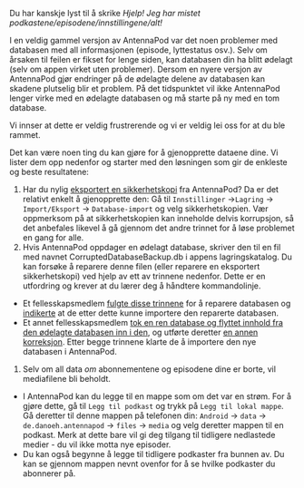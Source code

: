 Du har kanskje lyst til å skrike *Hjelp! Jeg har mistet podkastene/episodene/innstillingene/alt!*

I en veldig gammel versjon av AntennaPod var det noen problemer med databasen med all informasjonen (episode, lyttestatus osv.). Selv om årsaken til feilen er fikset for lenge siden, kan databasen din ha blitt ødelagt (selv om appen virket uten problemer). Dersom en nyere versjon av AntennaPod gjør endringer på de ødelagte delene av databasen kan skadene plutselig blir et problem. På det tidspunktet vil ikke AntennaPod lenger virke med en ødelagte databasen og må starte på ny med en tom database.

Vi innser at dette er veldig frustrerende og vi er veldig lei oss for at du ble rammet.

Det kan være noen ting du kan gjøre for å gjenopprette dataene dine. Vi lister dem opp nedenfor og starter med den løsningen som gir de enkleste og beste resultatene:

1. Har du nylig [eksportert en sikkerhetskopi](/documentation/general/backup) fra AntennaPod? Da er det relativt enkelt å gjenopprette den: Gå til `Innstillinger` →`Lagring` → `Import/Eksport` → `Database-import` og velg sikkerhetskopien. Vær oppmerksom på at sikkerhetskopien kan inneholde delvis korrupsjon, så det anbefales likevel å gå gjennom det andre trinnet for å løse problemet en gang for alle.
1. Hvis AntennaPod oppdager en ødelagt database, skriver den til en fil med navnet CorruptedDatabaseBackup.db i appens lagringskatalog. Du kan forsøke å reparere denne filen (eller reparere en eksportert sikkerhetskopi) ved hjelp av ett av trinnene nedenfor. Dette er en utfordring og krever at du lærer deg å håndtere kommandolinje.

* Et fellesskapsmedlem [fulgte disse trinnene](https://github.com/AntennaPod/AntennaPod/issues/2463#issuecomment-384088306) for å reparere databasen og [indikerte](https://github.com/AntennaPod/AntennaPod/issues/2463#issuecomment-404624614) at de etter dette kunne importere den reparerte databasen.
* Et annet fellesskapsmedlem [tok en ren database og flyttet innhold fra den ødelagte databasen inn i den](https://github.com/AntennaPod/AntennaPod/issues/2463#issuecomment-385341068), og utførte deretter [en annen korreksjon](https://github.com/AntennaPod/AntennaPod/issues/2463#issuecomment-385354995). Etter begge trinnene klarte de å importere den nye databasen i AntennaPod.

1. Selv om all data *om* abonnementene og episodene dine er borte, vil mediafilene bli beholdt.

* I AntennaPod kan du legge til en mappe som om det var en strøm. For å gjøre dette, gå til `Legg til podkast` og trykk på `Legg til lokal mappe`. Gå deretter til denne mappen på telefonen din: `Android` → `data` → `de.danoeh.antennapod` → `files` → `media` og velg deretter mappen til en podkast. Merk at dette bare vil gi deg tilgang til tidligere nedlastede medier - du vil ikke motta nye episoder.
* Du kan også begynne å legge til tidligere podkaster fra bunnen av. Du kan se gjennom mappen nevnt ovenfor for å se hvilke podkaster du abonnerer på.
